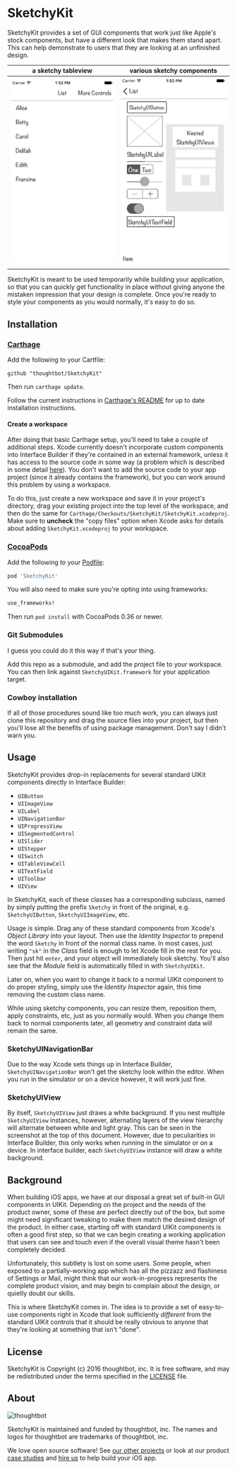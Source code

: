 # SketchyKit

SketchyKit provides a set of GUI components that work just like Apple's stock
components, but have a different look that makes them stand apart. This can help
demonstrate to users that they are looking at an unfinished design.

| a sketchy tableview | various sketchy components |
| --- | ---- |
| ![SK1](Documentation/SketchyUIKit1.png) | ![SK2](Documentation/SketchyUIKit2.png) |

SketchyKit is meant to be used temporarily while building your application, so
that you can quickly get functionality in place without giving anyone the
mistaken impression that your design is complete. Once you're ready to style
your components as you would normally, it's easy to do so.

## Installation

### [Carthage]

[Carthage]: https://github.com/Carthage/Carthage

Add the following to your Cartfile:

```
github "thoughtbot/SketchyKit"
```

Then run `carthage update`.

Follow the current instructions in [Carthage's README][carthage-installation]
for up to date installation instructions.

[carthage-installation]: https://github.com/Carthage/Carthage#adding-frameworks-to-an-application

#### Create a workspace

After doing that basic Carthage setup, you'll need to take a couple of
additional steps. Xcode currently doesn't incorporate custom components into
Interface Builder if they're contained in an external framework, unless it has
access to the source code in some way (a problem which is described in some
detail [here][carthage_issue_335]). You don't want to add the source code to
your app project (since it already contains the framework), but you can work
around this problem by using a workspace.

To do this, just create a new workspace and save it in your project's directory,
drag your existing project into the top level of the workspace, and then do the
same for `Carthage/Checkouts/SketchyKit/SketchyKit.xcodeproj`. Make sure to
**uncheck** the "copy files" option when Xcode asks for details about adding
`SketchyKit.xcodeproj` to your workspace.

[carthage]: https://github.com/Carthage/Carthage
[carthage_issue_335]: https://github.com/Carthage/Carthage/issues/335

### [CocoaPods]

[CocoaPods]: http://cocoapods.org

Add the following to your [Podfile](http://guides.cocoapods.org/using/the-podfile.html):

```ruby
pod 'SketchyKit'
```

You will also need to make sure you're opting into using frameworks:

```ruby
use_frameworks!
```

Then run `pod install` with CocoaPods 0.36 or newer.

### Git Submodules

I guess you could do it this way if that's your thing.

Add this repo as a submodule, and add the project file to your workspace. You
can then link against `SketchyUIKit.framework` for your application target.

### Cowboy installation

If all of those procedures sound like too much work, you can always just clone
this repository and drag the source files into your project, but then you'll
lose all the benefits of using package management. Don't say I didn't warn you.

## Usage

SketchyKit provides drop-in replacements for several standard UIKit components
directly in Interface Builder:

- `UIButton`
- `UIImageView`
- `UILabel`
- `UINavigationBar`
- `UIProgressView`
- `UISegmentedControl`
- `UISlider`
- `UIStepper`
- `UISwitch`
- `UITableViewCell`
- `UITextField`
- `UIToolbar`
- `UIView`

In SketchyKit, each of these classes has a corresponding subclass, named by
simply putting the prefix `Sketchy` in front of the original, e.g.
`SketchyUIButton`, `SketchyUIImageView`, etc.

Usage is simple. Drag any of these standard components from Xcode's *Object
Library* into your layout. Then use the *Identity Inspector* to prepend the word
`Sketchy` in front of the normal class name. In most cases, just writing `"sk"` in
the *Class* field is enough to let Xcode fill in the rest for you. Then just hit
`enter`, and your object will immediately look sketchy. You'll also see that the
*Module* field is automatically filled in with `SketchyUIKit`.

Later on, when you want to change it back to a normal UIKit component to do
proper styling, simply use the *Identity Inspector* again, this time removing
the custom class name.

While using sketchy components, you can resize them, reposition them, apply
constraints, etc, just as you normally would. When you change them back to
normal components later, all geometry and constraint data will remain the same.

### SketchyUINavigationBar

Due to the way Xcode sets things up in Interface Builder,
`SketchyUINavigationBar` won't get the sketchy look within the editor. When you
run in the simulator or on a device however, it will work just fine. 

### SketchyUIView

By itself, `SketchyUIView` just draws a white background. If you nest multiple
`SketchyUIView` instances, however, alternating layers of the view hierarchy
will alternate between white and light gray. This can be seen in the screenshot
at the top of this document. However, due to peculiarities in Interface Builder,
this only works when running in the simulator or on a device. In interface
builder, each `SketchyUIView` instance will draw a white background.

## Background

When building iOS apps, we have at our disposal a great set of built-in GUI
components in UIKit. Depending on the project and the needs of the product
owner, some of these are perfect directly out of the box, but some might need
significant tweaking to make them match the desired design of the product. In
either case, starting off with standard UIKit components is often a good first
step, so that we can begin creating a working application that users can see and
touch even if the overall visual theme hasn't been completely decided.

Unfortunately, this subtlety is lost on some users. Some people, when exposed to
a partially-working app which has all the pizzazz and flashiness of Settings or
Mail, might think that our work-in-progress represents the complete product
vision, and may begin to complain about the design, or quietly doubt our skills.

This is where SketchyKit comes in. The idea is to provide a set of easy-to-use
components right in Xcode that look sufficiently *different* from the standard
UIKit controls that it should be really obvious to anyone that they're looking
at something that isn't "done".


## License

SketchyKit is Copyright (c) 2016 thoughtbot, inc. It is free software, and may
be redistributed under the terms specified in the [LICENSE] file.

[LICENSE]: /LICENSE

## About

![thoughtbot](https://thoughtbot.com/logo.png)

SketchyKit is maintained and funded by thoughtbot, inc. The names and logos for
thoughtbot are trademarks of thoughtbot, inc.

We love open source software! See [our other projects][community] or look at
our product [case studies] and [hire us][hire] to help build your iOS app.

[community]: https://thoughtbot.com/community?utm_source=github
[case studies]: https://thoughtbot.com/ios?utm_source=github
[hire]: https://thoughtbot.com/hire-us?utm_source=github
